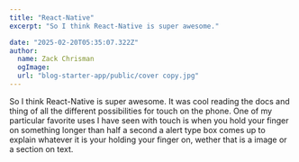 ```yaml
---
title: "React-Native"
excerpt: "So I think React-Native is super awesome."

date: "2025-02-20T05:35:07.322Z"
author:
  name: Zack Chrisman
  ogImage:
  url: "blog-starter-app/public/cover copy.jpg"
---
```


So I think React-Native is super awesome. It was cool reading the docs and thing of all the different possibilities for touch on the phone. One of my particular favorite uses I have seen with touch is when you hold your finger on something longer than half a second a alert type box comes up to explain whatever it is your holding your finger on, wether that is a image or a section on text.
